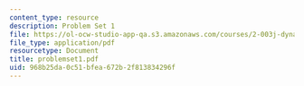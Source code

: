 ```yaml
---
content_type: resource
description: Problem Set 1
file: https://ol-ocw-studio-app-qa.s3.amazonaws.com/courses/2-003j-dynamics-and-vibration-13-013j-fall-2002/968b25da0c51bfea672b2f813834296f_problemset1.pdf
file_type: application/pdf
resourcetype: Document
title: problemset1.pdf
uid: 968b25da-0c51-bfea-672b-2f813834296f
---
```

